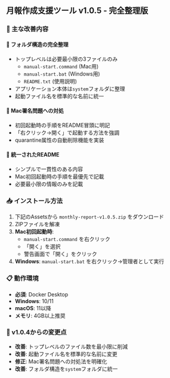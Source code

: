 ## 月報作成支援ツール v1.0.5 - 完全整理版

### 🔧 主な改善内容

#### 📁 フォルダ構造の完全整理
- トップレベルは必要最小限の3ファイルのみ
  - `manual-start.command` (Mac用)
  - `manual-start.bat` (Windows用)  
  - `README.txt` (使用説明)
- アプリケーション本体は`system`フォルダに整理
- 起動ファイル名を標準的な名前に統一

#### 🍎 Mac署名問題への対処
- 初回起動時の手順をREADME冒頭に明記
- 「右クリック→開く」で起動する方法を強調
- quarantine属性の自動削除機能を実装

#### 📝 統一されたREADME
- シンプルで一貫性のある内容
- Mac初回起動時の手順を最優先で記載
- 必要最小限の情報のみを記載

### 📥 インストール方法

1. 下記のAssetsから `monthly-report-v1.0.5.zip` をダウンロード
2. ZIPファイルを解凍
3. **Mac初回起動時**:
   - `manual-start.command` を右クリック
   - 「開く」を選択
   - 警告画面で「開く」をクリック
4. **Windows**: `manual-start.bat` を右クリック→管理者として実行

### 📋 動作環境

- **必須**: Docker Desktop
- **Windows**: 10/11
- **macOS**: 11以降
- **メモリ**: 4GB以上推奨

### 🔄 v1.0.4からの変更点

- **改善**: トップレベルのファイル数を最小限に削減
- **改善**: 起動ファイル名を標準的な名前に変更
- **修正**: Mac署名問題への対処法を明確化
- **改善**: フォルダ構造を`system`フォルダに統一